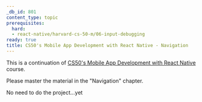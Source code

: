 ```yaml
---
_db_id: 801
content_type: topic
prerequisites:
  hard:
  - react-native/harvard-cs-50-m/06-input-debugging
ready: true
title: CS50's Mobile App Development with React Native - Navigation
---
```


This is a continuation of [CS50's Mobile App Development with React Native](https://learning.edx.org/course/course-v1:HarvardX+CS50M+Mobile/home) course.

Please master the material in the "Navigation" chapter.

No need to do the project...yet